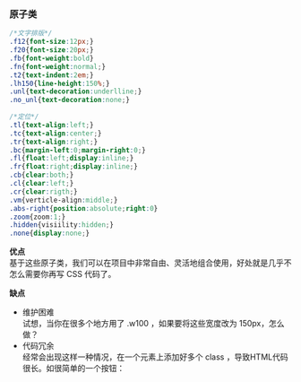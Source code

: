 ### 原子类
``` css
/*文字排版*/  
.f12{font-size:12px;}  
.f20{font-size:20px;}  
.fb{font-weight:bold}  
.fn{font-weight:normal;}  
.t2{text-indent:2em;}  
.lh150{line-height:150%;}  
.unl{text-decoration:underlline;}
.no_unl{text-decoration:none;}  
  
/*定位*/  
.tl{text-align:left;}  
.tc{text-align:center;}  
.tr{text-align:right;}  
.bc{margin-left:0;margin-right:0;}  
.fl{float:left;display:inline;}  
.fr{float:right;display:inline;}  
.cb{clear:both;}  
.cl{clear:left;}  
.cr{clear:rigth;}  
.vm{verticle-align:middle;}
.abs-right{position:absolute;right:0}  
.zoom{zoom:1;}  
.hidden{visiility:hidden;}  
.none{display:none;}  
```
**优点**  
	基于这些原子类，我们可以在项目中非常自由、灵活地组合使用，好处就是几乎不怎么需要你再写 CSS 代码了。  
	
**缺点**  
- 维护困难  
	试想，当你在很多个地方用了 .w100 ，如果要将这些宽度改为 150px，怎么做？  
- 代码冗余  
	经常会出现这样一种情况，在一个元素上添加好多个 class ，导致HTML代码很长。如很简单的一个按钮：  